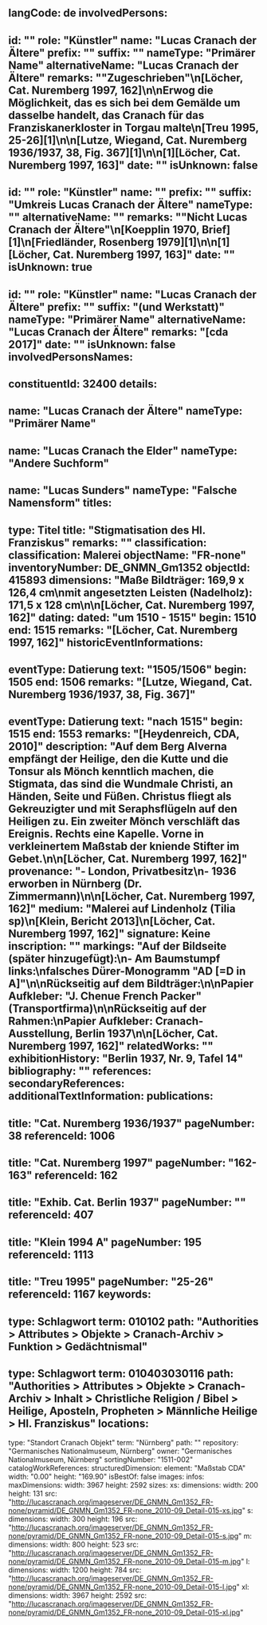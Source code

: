 langCode: de
involvedPersons: 
 - 
   id: ""
  role: "Künstler"
  name: "Lucas Cranach der Ältere"
  prefix: ""
  suffix: ""
  nameType: "Primärer Name"
  alternativeName: "Lucas Cranach der Ältere"
  remarks: "\"Zugeschrieben\"\n[Löcher, Cat. Nuremberg  1997, 162]\n\nErwog die Möglichkeit, das es sich bei dem Gemälde um dasselbe handelt, das Cranach für das Franziskanerkloster in Torgau malte\n[Treu 1995, 25-26][1]\n\n[Lutze, Wiegand, Cat. Nuremberg 1936/1937, 38, Fig. 367][1]\n\n[1][Löcher, Cat. Nuremberg  1997, 163]"
  date: ""
  isUnknown: false
 - 
   id: ""
  role: "Künstler"
  name: ""
  prefix: ""
  suffix: "Umkreis Lucas Cranach der Ältere"
  nameType: ""
  alternativeName: ""
  remarks: "\"Nicht Lucas Cranach der Ältere\"\n[Koepplin 1970, Brief][1]\n[Friedländer, Rosenberg 1979][1]\n\n[1][Löcher, Cat. Nuremberg  1997, 163]"
  date: ""
  isUnknown: true
 - 
   id: ""
  role: "Künstler"
  name: "Lucas Cranach der Ältere"
  prefix: ""
  suffix: "(und Werkstatt)"
  nameType: "Primärer Name"
  alternativeName: "Lucas Cranach der Ältere"
  remarks: "[cda 2017]"
  date: ""
  isUnknown: false
involvedPersonsNames: 
 - 
   constituentId: 32400
  details: 
   - 
   name: "Lucas Cranach der Ältere"
    nameType: "Primärer Name"
   - 
   name: "Lucas Cranach the Elder"
    nameType: "Andere Suchform"
   - 
   name: "Lucas Sunders"
    nameType: "Falsche Namensform"
titles: 
 - 
   type: Titel
  title: "Stigmatisation des Hl. Franziskus"
  remarks: ""
classification: 
 classification: Malerei
objectName: "FR-none"
inventoryNumber: DE_GNMN_Gm1352
objectId: 415893
dimensions: "Maße Bildträger: 169,9 x 126,4 cm\nmit angesetzten Leisten (Nadelholz): 171,5 x 128 cm\n\n[Löcher, Cat. Nuremberg 1997, 162]"
dating: 
 dated: "um 1510 - 1515"
 begin: 1510
 end: 1515
 remarks: "[Löcher, Cat. Nuremberg 1997, 162]"
 historicEventInformations: 
  - 
   eventType: Datierung
   text: "1505/1506"
   begin: 1505
   end: 1506
   remarks: "[Lutze, Wiegand, Cat. Nuremberg  1936/1937, 38, Fig. 367]"
  - 
   eventType: Datierung
   text: "nach 1515"
   begin: 1515
   end: 1553
   remarks: "[Heydenreich, CDA, 2010]"
description: "Auf dem Berg Alverna empfängt der Heilige, den die Kutte und die Tonsur als Mönch kenntlich machen, die Stigmata, das sind die Wundmale Christi, an Händen, Seite und Füßen. Christus fliegt als Gekreuzigter und mit Seraphsflügeln auf den Heiligen zu. Ein zweiter Mönch verschläft das Ereignis. Rechts eine Kapelle. Vorne in verkleinertem Maßstab der kniende Stifter im Gebet.\n\n[Löcher, Cat. Nuremberg 1997, 162]"
provenance: "- London, Privatbesitz\n- 1936 erworben in Nürnberg (Dr. Zimmermann)\n\n[Löcher, Cat. Nuremberg 1997, 162]"
medium: "Malerei auf Lindenholz (Tilia sp)\n[Klein, Bericht 2013]\n[Löcher, Cat. Nuremberg 1997, 162]"
signature: Keine
inscription: ""
markings: "Auf der Bildseite (später hinzugefügt):\n- Am Baumstumpf links:\nfalsches Dürer-Monogramm \"AD [=D in A]\"\n\nRückseitig auf dem Bildträger:\n\nPapier Aufkleber: \"J. Chenue French Packer\" (Transportfirma)\n\nRückseitig auf der Rahmen:\nPapier Aufkleber: Cranach-Ausstellung, Berlin 1937\n\n[Löcher, Cat. Nuremberg 1997, 162]"
relatedWorks: ""
exhibitionHistory: "Berlin 1937, Nr. 9, Tafel 14"
bibliography: ""
references: 
secondaryReferences: 
additionalTextInformation: 
publications: 
 - 
   title: "Cat. Nuremberg 1936/1937"
  pageNumber: 38
  referenceId: 1006
 - 
   title: "Cat. Nuremberg 1997"
  pageNumber: "162-163"
  referenceId: 162
 - 
   title: "Exhib. Cat. Berlin 1937"
  pageNumber: ""
  referenceId: 407
 - 
   title: "Klein 1994 A"
  pageNumber: 195
  referenceId: 1113
 - 
   title: "Treu 1995"
  pageNumber: "25-26"
  referenceId: 1167
keywords: 
 - 
   type: Schlagwort
  term: 010102
  path: "Authorities > Attributes > Objekte > Cranach-Archiv > Funktion > Gedächtnismal"
 - 
   type: Schlagwort
  term: 010403030116
  path: "Authorities > Attributes > Objekte > Cranach-Archiv > Inhalt > Christliche Religion / Bibel > Heilige, Aposteln, Propheten > Männliche Heilige > Hl. Franziskus"
locations: 
 - 
   type: "Standort Cranach Objekt"
  term: "Nürnberg"
  path: ""
repository: "Germanisches Nationalmuseum, Nürnberg"
owner: "Germanisches Nationalmuseum, Nürnberg"
sortingNumber: "1511-002"
catalogWorkReferences: 
structuredDimension: 
 element: "Maßstab CDA"
 width: "0.00"
 height: "169.90"
isBestOf: false
images: 
 infos: 
  maxDimensions: 
   width: 3967
   height: 2592
 sizes: 
  xs: 
   dimensions: 
    width: 200
    height: 131
   src: "http://lucascranach.org/imageserver/DE_GNMN_Gm1352_FR-none/pyramid/DE_GNMN_Gm1352_FR-none_2010-09_Detail-015-xs.jpg"
  s: 
   dimensions: 
    width: 300
    height: 196
   src: "http://lucascranach.org/imageserver/DE_GNMN_Gm1352_FR-none/pyramid/DE_GNMN_Gm1352_FR-none_2010-09_Detail-015-s.jpg"
  m: 
   dimensions: 
    width: 800
    height: 523
   src: "http://lucascranach.org/imageserver/DE_GNMN_Gm1352_FR-none/pyramid/DE_GNMN_Gm1352_FR-none_2010-09_Detail-015-m.jpg"
  l: 
   dimensions: 
    width: 1200
    height: 784
   src: "http://lucascranach.org/imageserver/DE_GNMN_Gm1352_FR-none/pyramid/DE_GNMN_Gm1352_FR-none_2010-09_Detail-015-l.jpg"
  xl: 
   dimensions: 
    width: 3967
    height: 2592
   src: "http://lucascranach.org/imageserver/DE_GNMN_Gm1352_FR-none/pyramid/DE_GNMN_Gm1352_FR-none_2010-09_Detail-015-xl.jpg"